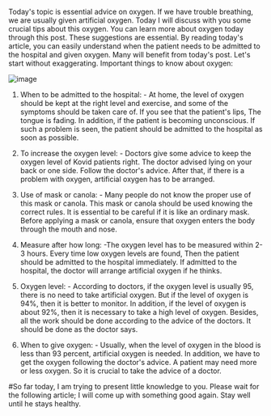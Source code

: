                                    
Today's topic is essential advice on oxygen. If we have trouble breathing, we are usually given artificial oxygen. Today I will discuss with you some crucial tips about this oxygen. You can learn more about oxygen today through this post. These suggestions are essential. By reading today's article, you can easily understand when the patient needs to be admitted to the hospital and given oxygen. Many will benefit from today's post. Let's start without exaggerating. Important things to know about oxygen:


![image](https://drive.google.com/uc?export=view&id=1WEPvshZj4kComYfLfvNPUpld0jhP9vsE)




 1) When to be admitted to the hospital: - At home, the level of oxygen should be kept at the right level and exercise, and some of the symptoms should be taken care of. If you see that the patient's lips, The tongue is fading. In addition, if the patient is becoming unconscious. If such a problem is seen, the patient should be admitted to the hospital as soon as possible.
  
2) To increase the oxygen level: - Doctors give some advice to keep the oxygen level of Kovid patients right. The doctor advised lying on your back or one side. Follow the doctor's advice. After that, if there is a problem with oxygen, artificial oxygen has to be arranged. 

3) Use of mask or canola: - Many people do not know the proper use of this mask or canola. This mask or canola should be used knowing the correct rules. It is essential to be careful if it is like an ordinary mask. Before applying a mask or canola, ensure that oxygen enters the body through the mouth and nose.

4) Measure after how long: -The oxygen level has to be measured within 2-3 hours. Every time low oxygen levels are found, Then the patient should be admitted to the hospital immediately. If admitted to the hospital, the doctor will arrange artificial oxygen if he thinks. 

5) Oxygen level: - According to doctors, if the oxygen level is usually 95, there is no need to take artificial oxygen. But if the level of oxygen is 94%, then it is better to monitor. In addition, if the level of oxygen is about 92%, then it is necessary to take a high level of oxygen. Besides, all the work should be done according to the advice of the doctors. It should be done as the doctor says. 

6) When to give oxygen: - Usually, when the level of oxygen in the blood is less than 93 percent, artificial oxygen is needed. In addition, we have to get the oxygen following the doctor's advice. A patient may need more or less oxygen. So it is crucial to take the advice of a doctor. 


#So far today, I am trying to present little knowledge to you. Please wait for the following article; I will come up with something good again. Stay well until he stays healthy.
